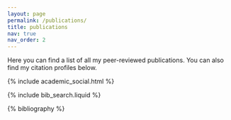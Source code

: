 ```yaml
---
layout: page
permalink: /publications/
title: publications
nav: true
nav_order: 2
---
```

Here you can find a list of all my peer-reviewed publications. You can also find my citation profiles below.

<div class="social">
    <div class="contact-icons">
    {% include academic_social.html %}
    </div>
</div>

<!-- _pages/publications.md -->

<!-- Bibsearch Feature -->

{% include bib_search.liquid %}

<div class="publications">

{% bibliography %}

</div>
